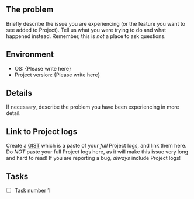 ## The problem

Briefly describe the issue you are experiencing (or the feature you want to see added to Project). Tell us what you were trying to do and what happened instead. Remember, this is _not_ a place to ask questions.

## Environment

* OS: {Please write here}
* Project version: {Please write here}

## Details

If necessary, describe the problem you have been experiencing in more detail.

## Link to Project logs

Create a [GIST](https://gist.github.com) which is a paste of your _full_ Project logs, and link them here. 
Do _NOT_ paste your full Project logs here, as it will make this issue very long and hard to read! 
If you are reporting a bug, _always_ include Project logs!


## Tasks

* [ ] Task number 1
